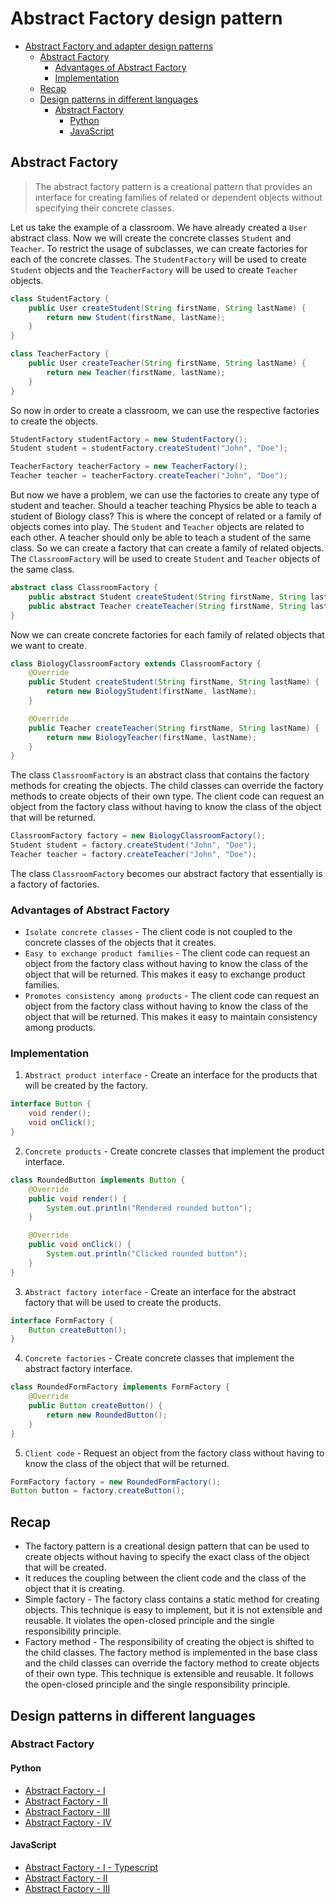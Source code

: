 # Abstract Factory design pattern

- [Abstract Factory and adapter design patterns](#abstract-factory-pattern)
  - [Abstract Factory](#abstract-factory)
    - [Advantages of Abstract Factory](#advantages-of-abstract-factory)
    - [Implementation](#implementation)
  - [Recap](#recap)
  - [Design patterns in different languages](#design-patterns-in-different-languages)
    - [Abstract Factory](#abstract-factory-1)
      - [Python](#python)
      - [JavaScript](#javascript)

## Abstract Factory

> The abstract factory pattern is a creational pattern that provides an interface for creating families of related or dependent objects without specifying their concrete classes.

Let us take the example of a classroom. We have already created a `User` abstract class. Now we will create the concrete classes `Student` and `Teacher`. To restrict the usage of subclasses, we can create factories for each of the concrete classes. The `StudentFactory` will be used to create `Student` objects and the `TeacherFactory` will be used to create `Teacher` objects.
 

```java
class StudentFactory {
    public User createStudent(String firstName, String lastName) {
        return new Student(firstName, lastName);
    }
}

class TeacherFactory {
    public User createTeacher(String firstName, String lastName) {
        return new Teacher(firstName, lastName);
    }
}
```

So now in order to create a classroom, we can use the respective factories to create the objects.

```java
StudentFactory studentFactory = new StudentFactory();
Student student = studentFactory.createStudent("John", "Doe");

TeacherFactory teacherFactory = new TeacherFactory();
Teacher teacher = teacherFactory.createTeacher("John", "Doe");
```

But now we have a problem, we can use the factories to create any type of student and teacher. Should a teacher teaching Physics be able to teach a student of Biology class? This is where the concept of related or a family of objects comes into play. The `Student` and `Teacher` objects are related to each other. A teacher should only be able to teach a student of the same class. So we can create a factory that can create a family of related objects. The `ClassroomFactory` will be used to create `Student` and `Teacher` objects of the same class.

```java
abstract class ClassroomFactory {
    public abstract Student createStudent(String firstName, String lastName);
    public abstract Teacher createTeacher(String firstName, String lastName);
}
```

Now we can create concrete factories for each family of related objects that we want to create.

```java
class BiologyClassroomFactory extends ClassroomFactory {
    @Override
    public Student createStudent(String firstName, String lastName) {
        return new BiologyStudent(firstName, lastName);
    }

    @Override
    public Teacher createTeacher(String firstName, String lastName) {
        return new BiologyTeacher(firstName, lastName);
    }
}
```
The class `ClassroomFactory` is an abstract class that contains the factory methods for creating the objects. The child classes can override the factory methods to create objects of their own type. The client code can request an object from the factory class without having to know the class of the object that will be returned.

```java
ClassroomFactory factory = new BiologyClassroomFactory();
Student student = factory.createStudent("John", "Doe");
Teacher teacher = factory.createTeacher("John", "Doe");
```

The class `ClassroomFactory` becomes our abstract factory that essentially is a factory of factories.

### Advantages of Abstract Factory
* `Isolate concrete classes` - The client code is not coupled to the concrete classes of the objects that it creates.
* `Easy to exchange product families` - The client code can request an object from the factory class without having to know the class of the object that will be returned. This makes it easy to exchange product families.
* `Promotes consistency among products` - The client code can request an object from the factory class without having to know the class of the object that will be returned. This makes it easy to maintain consistency among products.

### Implementation
1. `Abstract product interface` - Create an interface for the products that will be created by the factory.
```java
interface Button {
    void render();
    void onClick();
}
```
2. `Concrete products` - Create concrete classes that implement the product interface.
```java
class RoundedButton implements Button {
    @Override
    public void render() {
        System.out.println("Rendered rounded button");
    }

    @Override
    public void onClick() {
        System.out.println("Clicked rounded button");
    }
}
```

3. `Abstract factory interface` - Create an interface for the abstract factory that will be used to create the products.
```java
interface FormFactory {
    Button createButton();
}
```

4. `Concrete factories` - Create concrete classes that implement the abstract factory interface.
```java
class RoundedFormFactory implements FormFactory {
    @Override
    public Button createButton() {
        return new RoundedButton();
    }
}
```
5. `Client code` - Request an object from the factory class without having to know the class of the object that will be returned.
```java
FormFactory factory = new RoundedFormFactory();
Button button = factory.createButton();
```

## Recap
* The factory pattern is a creational design pattern that can be used to create objects without having to specify the exact class of the object that will be created.
* It reduces the coupling between the client code and the class of the object that it is creating.
* Simple factory - The factory class contains a static method for creating objects. This technique is easy to implement, but it is not extensible and reusable. It violates the open-closed principle and the single responsibility principle.
* Factory method - The responsibility of creating the object is shifted to the child classes. The factory method is implemented in the base class and the child classes can override the factory method to create objects of their own type. This technique is extensible and reusable. It follows the open-closed principle and the single responsibility principle.


## Design patterns in different languages

### Abstract Factory
#### Python
* [Abstract Factory - I](https://refactoring.guru/design-patterns/abstract-factory/python/example)
* [Abstract Factory - II](https://stackabuse.com/abstract-factory-design-pattern-in-python/)
* [Abstract Factory - III](https://python-patterns.guide/gang-of-four/abstract-factory/)
* [Abstract Factory - IV](https://python.plainenglish.io/abstract-factory-design-pattern-in-python-9a3de77d01eb)

#### JavaScript
* [Abstract Factory - I - Typescript](https://refactoring.guru/design-patterns/abstract-factory/typescript/example#example-0)
* [Abstract Factory - II](https://dev.to/carlillo/understanding-design-patterns-abstract-factory-23e7)
* [Abstract Factory - III](https://gist.github.com/OriginUnknown/d2fc38c8412b52ece8de)
